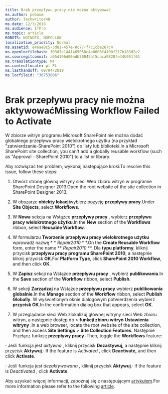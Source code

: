 ```yaml
---
title: Brak przepływu pracy nie można aktywować
ms.author: pebaum
author: Techwriter40
ms.date: 12/3/2018
ms.audience: ITPro
ms.topic: article
ROBOTS: NOINDEX, NOFOLLOW
localization_priority: Normal
ms.assetid: e46ae8c5-3d81-457e-8c77-f7c1cbe267c4
ms.openlocfilehash: f03d7e1441465050c4b0608f4100f217b183d2e2
ms.sourcegitcommit: a65d196d00adb70045af5caca9828fe44b951f61
ms.translationtype: MT
ms.contentlocale: pl-PL
ms.lasthandoff: 09/04/2019
ms.locfileid: "36753806"
---
```

# <a name="missing-workflow-failed-to-activate"></a><span data-ttu-id="02c3e-102">Brak przepływu pracy nie można aktywować</span><span class="sxs-lookup"><span data-stu-id="02c3e-102">Missing Workflow Failed to Activate</span></span>

<span data-ttu-id="02c3e-103">W zbiorze witryn programu Microsoft SharePoint nie można dodać globalnego przepływu pracy wielokrotnego użytku (na przykład "zatwierdzanie-SharePoint 2010") do listy lub biblioteki.</span><span class="sxs-lookup"><span data-stu-id="02c3e-103">In a Microsoft SharePoint site collection, you can't add a globally reusable workflow (such as "Approval - SharePoint 2010") to a list or library.</span></span>
  
<span data-ttu-id="02c3e-104">Aby rozwiązać ten problem, wykonaj następujące kroki:</span><span class="sxs-lookup"><span data-stu-id="02c3e-104">To resolve this issue, follow these steps:</span></span> 
  
1. <span data-ttu-id="02c3e-105">Otwórz stronę główną witryny sieci Web zbioru witryn w programie SharePoint Designer 2013.</span><span class="sxs-lookup"><span data-stu-id="02c3e-105">Open the root website of the site collection in SharePoint Designer 2013.</span></span>
  
2. <span data-ttu-id="02c3e-106">W obszarze **obiekty lokacji**wybierz pozycję **przepływy pracy**.</span><span class="sxs-lookup"><span data-stu-id="02c3e-106">Under **Site Objects**, select **Workflows**.</span></span> 
  
3. <span data-ttu-id="02c3e-107">W **Nowa** sekcja na Wstążce **przepływy pracy** , wybierz **przepływu pracy wielokrotnego użytku**.</span><span class="sxs-lookup"><span data-stu-id="02c3e-107">In the **New** section of the **Workflows** ribbon, select **Reusable Workflow**.</span></span> 
  
4. <span data-ttu-id="02c3e-108">W formularzu **Tworzenie przepływu pracy wielokrotnego użytku** wprowadź nazwę \* \* *Repair2010* \* \*.</span><span class="sxs-lookup"><span data-stu-id="02c3e-108">On the **Create Reusable Workflow** form, enter the name \*\* *Repair2010* \*\*.</span></span> <span data-ttu-id="02c3e-109">Dla **typu platformy**, kliknij przycisk **przepływu pracy programu SharePoint 2010**, a następnie kliknij przycisk **OK**.</span><span class="sxs-lookup"><span data-stu-id="02c3e-109">For **Platform Type**, click **SharePoint 2010 Workflow**, and then click **OK**.</span></span> 
  
1. <span data-ttu-id="02c3e-110">W **Zapisz** sekcji na Wstążce **przepływu pracy** , wybierz **publikowania**.</span><span class="sxs-lookup"><span data-stu-id="02c3e-110">In the **Save** section of the **Workflow** ribbon, select **Publish**.</span></span> 
  
2. <span data-ttu-id="02c3e-111">W sekcji **Zarządzaj** na Wstążce **przepływu pracy** wybierz **publikowania globalnie**.</span><span class="sxs-lookup"><span data-stu-id="02c3e-111">In the **Manage** section of the **Workflow** ribbon, select **Publish Globally**.</span></span> <span data-ttu-id="02c3e-112">W wyświetlonym oknie dialogowym potwierdzenia wybierz **przycisk OK**.</span><span class="sxs-lookup"><span data-stu-id="02c3e-112">In the confirmation dialog box that appears, select **OK**.</span></span> 
  
3. <span data-ttu-id="02c3e-113">W przeglądarce sieci Web zlokalizuj głównej witryny sieci Web zbioru witryn, a następnie dostęp do \> **funkcji zbioru witryn** **Ustawienia witryny** .</span><span class="sxs-lookup"><span data-stu-id="02c3e-113">In a web browser, locate the root website of the site collection, and then access **Site Settings** \> **Site Collection Features**.</span></span> <span data-ttu-id="02c3e-114">Następnie Przełącz funkcję **przepływy pracy** :</span><span class="sxs-lookup"><span data-stu-id="02c3e-114">Then, toggle the **Workflows** feature:</span></span> 
  
<span data-ttu-id="02c3e-115">· Jeśli funkcja jest *aktywna* , kliknij przycisk **Dezaktywuj,** a następnie kliknij przycisk **Aktywuj**.</span><span class="sxs-lookup"><span data-stu-id="02c3e-115">· If the feature is  *Activated*  , click **Deactivate,** and then click **Activate**.</span></span> 
  
<span data-ttu-id="02c3e-116">· Jeśli funkcja jest *dezaktywowana* , kliknij przycisk **Aktywuj**.</span><span class="sxs-lookup"><span data-stu-id="02c3e-116">· If the feature is  *Deactivated*  , click **Activate**.</span></span> 
  
<span data-ttu-id="02c3e-117">Aby uzyskać więcej informacji, zapoznaj się z następującym [artykułem](https://go.microsoft.com/fwlink/?linkid=2047770&amp;clcid=0x409).</span><span class="sxs-lookup"><span data-stu-id="02c3e-117">For more information please refer to the following [article](https://go.microsoft.com/fwlink/?linkid=2047770&amp;clcid=0x409).</span></span>
  

